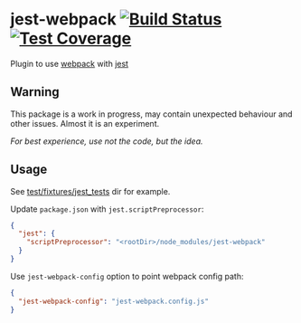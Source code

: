 # jest-webpack [![Build Status](https://travis-ci.org/ColCh/jest-webpack.svg)](https://travis-ci.org/ColCh/jest-webpack) [![Test Coverage](https://codeclimate.com/github/ColCh/jest-webpack/badges/coverage.svg)](https://codeclimate.com/github/ColCh/jest-webpack)

Plugin to use [webpack](http://webpack.github.io/) with [jest](https://facebook.github.io/jest/)

## Warning

This package is a work in progress, may contain unexpected behaviour and other issues. Almost it is an experiment.

*For best experience, use not the code, but the idea.*

## Usage

See [test/fixtures/jest_tests](test/fixtures/jest_tests) dir for example. 

Update `package.json` with `jest.scriptPreprocessor`:

```json
{
  "jest": {
    "scriptPreprocessor": "<rootDir>/node_modules/jest-webpack"
  }
}
```

Use `jest-webpack-config` option to point webpack config path:

```json
{
  "jest-webpack-config": "jest-webpack.config.js"
}
```
